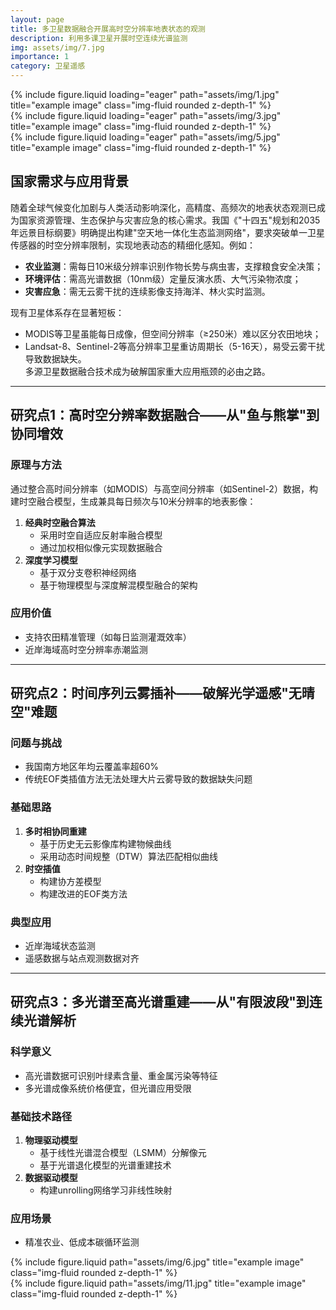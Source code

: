 ```yaml
---
layout: page
title: 多卫星数据融合开展高时空分辨率地表状态的观测
description: 利用多课卫星开展时空连续光谱监测
img: assets/img/7.jpg
importance: 1
category: 卫星遥感
---
```


<div class="row">
    <div class="col-sm mt-3 mt-md-0">
        {% include figure.liquid loading="eager" path="assets/img/1.jpg" title="example image" class="img-fluid rounded z-depth-1" %}
    </div>
    <div class="col-sm mt-3 mt-md-0">
        {% include figure.liquid loading="eager" path="assets/img/3.jpg" title="example image" class="img-fluid rounded z-depth-1" %}
    </div>
    <div class="col-sm mt-3 mt-md-0">
        {% include figure.liquid loading="eager" path="assets/img/5.jpg" title="example image" class="img-fluid rounded z-depth-1" %}
    </div>
</div>


## 国家需求与应用背景  
随着全球气候变化加剧与人类活动影响深化，高精度、高频次的地表状态观测已成为国家资源管理、生态保护与灾害应急的核心需求。我国《"十四五"规划和2035年远景目标纲要》明确提出构建"空天地一体化生态监测网络"，要求突破单一卫星传感器的时空分辨率限制，实现地表动态的精细化感知。例如：  
- **农业监测**：需每日10米级分辨率识别作物长势与病虫害，支撑粮食安全决策；  
- **环境评估**：需高光谱数据（10nm级）定量反演水质、大气污染物浓度；  
- **灾害应急**：需无云雾干扰的连续影像支持海洋、林火实时监测。  

现有卫星体系存在显著短板：  
- MODIS等卫星虽能每日成像，但空间分辨率（≥250米）难以区分农田地块；  
- Landsat-8、Sentinel-2等高分辨率卫星重访周期长（5-16天），易受云雾干扰导致数据缺失。  
多源卫星数据融合技术成为破解国家重大应用瓶颈的必由之路。

---

## 研究点1：高时空分辨率数据融合——从"鱼与熊掌"到协同增效  
### 原理与方法  
通过整合高时间分辨率（如MODIS）与高空间分辨率（如Sentinel-2）数据，构建时空融合模型，生成兼具每日频次与10米分辨率的地表影像：  
1. **经典时空融合算法**  
   - 采用时空自适应反射率融合模型 
   - 通过加权相似像元实现数据融合
2. **深度学习模型**  
   - 基于双分支卷积神经网络
   - 基于物理模型与深度解混模型融合的架构  

### 应用价值  
- 支持农田精准管理（如每日监测灌溉效率）  
- 近岸海域高时空分辨率赤潮监测

---

## 研究点2：时间序列云雾插补——破解光学遥感"无晴空"难题  
### 问题与挑战  
- 我国南方地区年均云覆盖率超60%  
- 传统EOF类插值方法无法处理大片云雾导致的数据缺失问题

### 基础思路  
1. **多时相协同重建**  
   - 基于历史无云影像库构建物候曲线  
   - 采用动态时间规整（DTW）算法匹配相似曲线  
2. **时空插值**  
   - 构建协方差模型
   - 构建改进的EOF类方法

### 典型应用  
- 近岸海域状态监测
- 遥感数据与站点观测数据对齐 

---

## 研究点3：多光谱至高光谱重建——从"有限波段"到连续光谱解析  
### 科学意义  
- 高光谱数据可识别叶绿素含量、重金属污染等特征  
- 多光谱成像系统价格便宜，但光谱应用受限

### 基础技术路径  
1. **物理驱动模型**  
   - 基于线性光谱混合模型（LSMM）分解像元  
   - 基于光谱退化模型的光谱重建技术 
2. **数据驱动模型**  
   - 构建unrolling网络学习非线性映射  

### 应用场景  
- 精准农业、低成本碳循环监测

<div class="row justify-content-sm-center">
    <div class="col-sm-8 mt-3 mt-md-0">
        {% include figure.liquid path="assets/img/6.jpg" title="example image" class="img-fluid rounded z-depth-1" %}
    </div>
    <div class="col-sm-4 mt-3 mt-md-0">
        {% include figure.liquid path="assets/img/11.jpg" title="example image" class="img-fluid rounded z-depth-1" %}
    </div>
</div>





